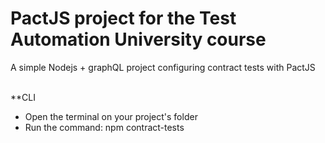 # PactJS project for the Test Automation University course

A simple Nodejs + graphQL project configuring contract tests with PactJS
<br>
<br>

**CLI

- Open the terminal on your project's folder
- Run the command:
npm contract-tests
